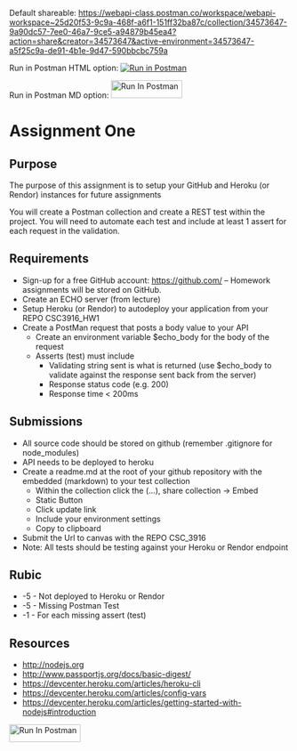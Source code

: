 Default shareable: https://webapi-class.postman.co/workspace/webapi-workspace~25d20f53-9c9a-468f-a6f1-151ff32ba87c/collection/34573647-9a90dc57-7ee0-46a7-9ce5-a94879b45ea4?action=share&creator=34573647&active-environment=34573647-a5f25c9a-de91-4b1e-9d47-590bbcbc759a

Run in Postman HTML option: <a href="https://webapi-class.postman.co/collection/34573647-343a0e49-75f4-41b1-862b-7bb706aeeb45?source=rip_html&active-environment=34573647-214bac57-7bd2-4e69-9409-1ae446916619">
<img alt="Run in Postman" src="https://run.pstmn.io/button.svg">
</a>

Run in Postman MD option: [<img src="https://run.pstmn.io/button.svg" alt="Run In Postman" style="width: 128px; height: 32px;">](https://webapi-class.postman.co/collection/34573647-343a0e49-75f4-41b1-862b-7bb706aeeb45?source=rip_markdown&active-environment=34573647-214bac57-7bd2-4e69-9409-1ae446916619)

# Assignment One

## Purpose

The purpose of this assignment is to setup your GitHub and Heroku (or Rendor) instances for future assignments

You will create a Postman collection and create a REST test within the project. You will need to automate each test and include at least 1 assert for each request in the validation.

## Requirements

- Sign-up for a free GitHub account: https://github.com/ – Homework assignments will be stored on GitHub.
- Create an ECHO server (from lecture)
- Setup Heroku (or Rendor) to autodeploy your application from your REPO CSC3916_HW1
- Create a PostMan request that posts a body value to your API
  - Create an environment variable $echo_body for the body of the request
  - Asserts (test) must include
    - Validating string sent is what is returned (use $echo_body to validate against the response sent back from the server)
    - Response status code (e.g. 200)
    - Response time < 200ms

## Submissions

- All source code should be stored on github (remember .gitignore for node_modules)
- API needs to be deployed to heroku
- Create a readme.md at the root of your github repository with the embedded (markdown) to your test collection
  - Within the collection click the (…), share collection -> Embed
  - Static Button
  - Click update link
  - Include your environment settings
  - Copy to clipboard
- Submit the Url to canvas with the REPO CSC_3916
- Note: All tests should be testing against your Heroku or Rendor endpoint

## Rubic

- -5 - Not deployed to Heroku or Rendor
- -5 - Missing Postman Test
- -1 - For each missing assert (test)

## Resources

- http://nodejs.org
- http://www.passportjs.org/docs/basic-digest/
- https://devcenter.heroku.com/articles/heroku-cli
- https://devcenter.heroku.com/articles/config-vars
- https://devcenter.heroku.com/articles/getting-started-with-nodejs#introduction

[<img src="https://run.pstmn.io/button.svg" alt="Run In Postman" style="width: 128px; height: 32px;">](https://app.getpostman.com/run-collection/35315-7488372a-8ac5-4c17-88e8-18b8ec0fcf2a?action=collection%2Ffork&source=rip_markdown&collection-url=entityId%3D35315-7488372a-8ac5-4c17-88e8-18b8ec0fcf2a%26entityType%3Dcollection%26workspaceId%3D9537543c-3737-4557-a3ce-8c5ed9249378#?env%5Bmccarthy-assignment1%5D=W3sia2V5IjoiZWNob19ib2R5IiwidmFsdWUiOiIiLCJlbmFibGVkIjp0cnVlLCJ0eXBlIjoiYW55Iiwic2Vzc2lvblZhbHVlIjoiaGVsbG8gQ1NDMzkxNiBTcHJpbmcgMjAyNSIsImNvbXBsZXRlU2Vzc2lvblZhbHVlIjoiaGVsbG8gQ1NDMzkxNiBTcHJpbmcgMjAyNSIsInNlc3Npb25JbmRleCI6MH1d)
